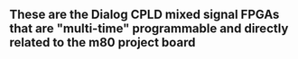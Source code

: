 ## These are the Dialog CPLD mixed signal FPGAs that are "multi-time" programmable and directly related to the m80 project board

